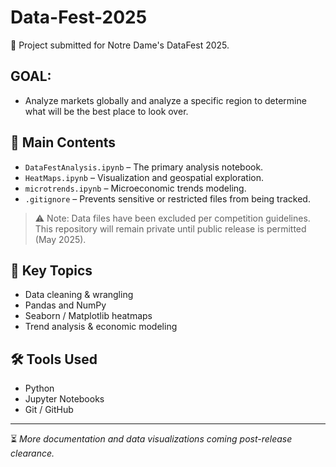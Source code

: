 # Data-Fest-2025 
🏅 Project submitted for Notre Dame's DataFest 2025.
## GOAL:
- Analyze markets globally and analyze a specific region to determine what will be the best place to look over.

## 📁 Main Contents

- `DataFestAnalysis.ipynb` – The primary analysis notebook.
- `HeatMaps.ipynb` – Visualization and geospatial exploration.
- `microtrends.ipynb` – Microeconomic trends modeling.
- `.gitignore` – Prevents sensitive or restricted files from being tracked.

> ⚠️ Note: Data files have been excluded per competition guidelines. This repository will remain private until public release is permitted (May 2025).

## 🧠 Key Topics
- Data cleaning & wrangling
- Pandas and NumPy
- Seaborn / Matplotlib heatmaps
- Trend analysis & economic modeling

## 🛠️ Tools Used
- Python
- Jupyter Notebooks
- Git / GitHub

---

⏳ *More documentation and data visualizations coming post-release clearance.*
